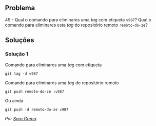 ## Problema

45 - Qual o comando para eliminares uma _tag_ com etiqueta `v987`? Qual o
comando para eliminares esta _tag_ do repositório remoto `remoto-do-ze`?

## Soluções

### Solução 1

Comando para eliminares uma _tag_ com etiqueta

```
git tag -d v987
```

Comando para eliminares uma _tag_ do repositório remoto

```
git push remoto-do-ze :v987 
```
Ou ainda

```
git push -d remoto-do-ze v987
```

*Por [Sara Gama](https://github.com/serapinta).*